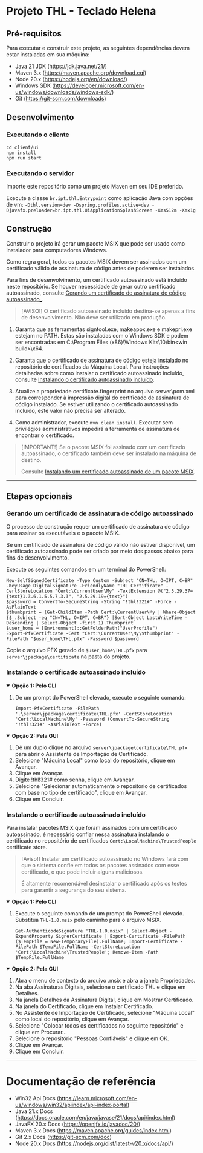 # Projeto THL - Teclado Helena

## Pré-requisitos
Para executar e construir este projeto, as seguintes dependências devem estar instaladas em sua máquina:
* Java 21 JDK (https://jdk.java.net/21/)
* Maven 3.x (https://maven.apache.org/download.cgi)
* Node 20.x (https://nodejs.org/en/download/)
* Windows SDK (https://developer.microsoft.com/en-us/windows/downloads/windows-sdk/)
* Git (https://git-scm.com/downloads)

## Desenvolvimento
### Executando o cliente
```
cd client/ui
npm install
npm run start
```

### Executando o servidor
Importe este repositório como um projeto Maven em seu IDE preferido.

Execute a classe ```br.ipt.thl.Entrypoint``` como aplicação Java com opções de vm:
```-Dthl.version=dev -Dspring.profiles.active=dev -Djavafx.preloader=br.ipt.thl.UiApplicationSplashScreen -Xms512m -Xmx1g```

## Construção
Construir o projeto irá gerar um pacote MSIX que pode ser usado como instalador para computadores Windows.

Como regra geral, todos os pacotes MSIX devem ser assinados com um certificado válido de assinatura de código antes de poderem ser instalados.

Para fins de desenvolvimento, um certificado autoassinado está incluído neste repositório.
Se houver necessidade de gerar outro certificado autoassinado, consulte [Gerando um certificado de assinatura de código autoassinado_](#Gerando-um-certificado-de-assinatura-de-código-autoassinado).

> [AVISO!]
> O certificado autoassinado incluído destina-se apenas a fins de desenvolvimento. Não deve ser utilizado em produção.

1. Garanta que as ferramentas signtool.exe, makeappx.exe e makepri.exe estejam no PATH.
Estas são instaladas com o Windows SDK e podem ser encontradas em C:\Program Files (x86)\Windows Kits\10\bin\<win build>\x64.

2. Garanta que o certificado de assinatura de código esteja instalado no repositório de certificados da Máquina Local.
Para instruções detalhadas sobre como instalar o certificado autoassinado incluído, consulte [Instalando o certificado autoassinado incluído](#Instalando-o-certificado-autoassinado-incluído). 

3. Atualize a propriedade certificate.fingerprint no arquivo server\pom.xml para corresponder à impressão digital do certificado de assinatura de código instalado.
Se estiver utilizando o certificado autoassinado incluído, este valor não precisa ser alterado.

4. Como administrador, execute ```mvn clean install```. Executar sem privilégios administrativos impedirá a ferramenta de assinatura de encontrar o certificado.

> [IMPORTANT!]
> Se o pacote MSIX foi assinado com um certificado autoassinado, o certificado também deve ser instalado na máquina de destino.
>
> Consulte [Instalando um certificado autoassinado de um pacote MSIX](#Instalando-um-certificado-autoassinado-de-um-pacote-MSIX).

***

## Etapas opcionais

### Gerando um certificado de assinatura de código autoassinado

O processo de construção requer um certificado de assinatura de código para assinar os executáveis e o pacote MSIX.

Se um certificado de assinatura de código válido não estiver disponível, um certificado autoassinado pode ser criado por meio dos passos abaixo para fins de desenvolvimento.

Execute os seguintes comandos em um terminal do PowerShell:

```
New-SelfSignedCertificate -Type Custom -Subject "CN=THL, O=IPT, C=BR" -KeyUsage DigitalSignature -FriendlyName "THL Certificate" -CertStoreLocation "Cert:\CurrentUser\My" -TextExtension @("2.5.29.37={text}1.3.6.1.5.5.7.3.3", "2.5.29.19={text}")
$password = ConvertTo-SecureString -String "!thl!321#" -Force -AsPlainText
$thumbprint = (Get-ChildItem -Path Cert:\CurrentUser\My | Where-Object {$_.Subject -eq "CN=THL, O=IPT, C=BR"} |Sort-Object LastWriteTime -Descending | Select-Object -first 1).Thumbprint
$user_home = [Environment]::GetFolderPath("UserProfile")
Export-PfxCertificate -Cert "Cert:\CurrentUser\My\$thumbprint" -FilePath "$user_home\THL.pfx" -Password $password
```

Copie o arquivo PFX gerado de `$user_home\THL.pfx` para  `server\jpackage\certificate` na pasta do projeto.

### Instalando o certificado autoassinado incluído

<details open>
<summary><b>Opção 1: Pelo CLI</b></summary>

1. De um prompt do PowerShell elevado, execute o seguinte comando:
   ```
   Import-PfxCertificate -FilePath '.\server\jpackage\certificate\THL.pfx' -CertStoreLocation 'Cert:\LocalMachine\My' -Password (ConvertTo-SecureString '!thl!321#' -AsPlainText -Force)
   ```
</details>

<details open>
<summary><b>Opção 2: Pela GUI</b></summary>

1. Dê um duplo clique no arquivo `server\jpackage\certificate\THL.pfx` para abrir o Assistente de Importação de Certificado.
2. Selecione "Máquina Local" como local do repositório, clique em Avançar.
3. Clique em Avançar.
4. Digite !thl!321# como senha, clique em Avançar.
5. Selecione "Selecionar automaticamente o repositório de certificados com base no tipo de certificado", clique em Avançar.
6. Clique em Concluir.

</details>

### Instalando o certificado autoassinado incluído

Para instalar pacotes MSIX que foram assinados com um certificado autoassinado, é necessário confiar nessa assinatura instalando o certificado no repositório de certificados ```Cert:\LocalMachine\TrustedPeople``` certificate store.

> [Aviso!]
> Instalar um certificado autoassinado no Windows fará com que o sistema confie em todos os pacotes assinados com esse certificado, o que pode incluir alguns maliciosos.
> 
> É altamente recomendável desinstalar o certificado após os testes para garantir a segurança do seu sistema.

<details open>
<summary><b>Opção 1: Pelo CLI</b></summary>

1. Execute o seguinte comando de um prompt do PowerShell elevado. Substitua ```THL-1.0.msix``` pelo caminho para o arquivo MSIX.
   ```
   Get-AuthenticodeSignature 'THL-1.0.msix' | Select-Object -ExpandProperty SignerCertificate | Export-Certificate -FilePath ($TempFile = New-TemporaryFile).FullName; Import-Certificate -FilePath $TempFile.FullName -CertStoreLocation 'Cert:\LocalMachine\TrustedPeople'; Remove-Item -Path $TempFile.FullName
   ```
</details>

<details open>
<summary><b>Opção 2: Pela GUI</b></summary>

1. Abra o menu de contexto do arquivo .msix e abra a janela Propriedades.
2. Na aba Assinaturas Digitais, selecione o certificado THL e clique em Detalhes.
3. Na janela Detalhes da Assinatura Digital, clique em Mostrar Certificado.
4. Na janela do Certificado, clique em Instalar Certificado.
5. No Assistente de Importação de Certificado, selecione "Máquina Local" como local do repositório, clique em Avançar.
6. Selecione "Colocar todos os certificados no seguinte repositório" e clique em Procurar...
7. Selecione o repositório "Pessoas Confiáveis" e clique em OK.
8. Clique em Avançar.
9. Clique em Concluir.

</details>

***

# Documentação de referência

* Win32 Api Docs      (https://learn.microsoft.com/en-us/windows/win32/apiindex/api-index-portal)
* Java 21.x Docs      (https://docs.oracle.com/en/java/javase/21/docs/api/index.html)
* JavaFX 20.x Docs    (https://openjfx.io/javadoc/20/)
* Maven 3.x Docs      (https://maven.apache.org/guides/index.html)
* Git 2.x Docs        (https://git-scm.com/doc)
* Node 20.x Docs      (https://nodejs.org/dist/latest-v20.x/docs/api/)
